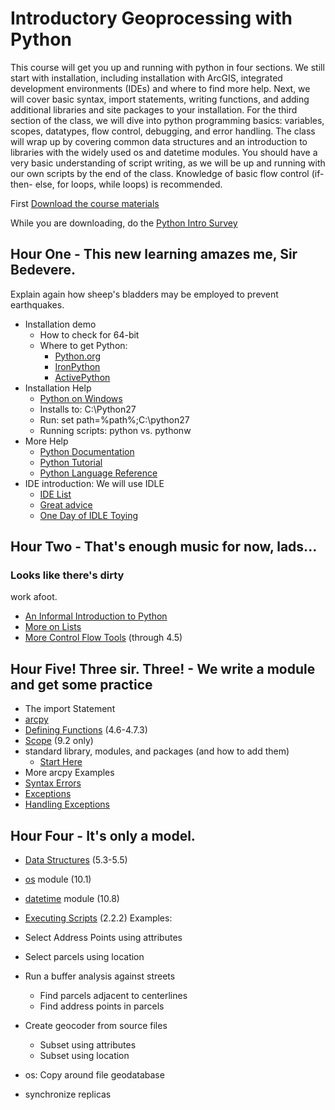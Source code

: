 # Introductory Geoprocessing with Python

This course will get you up and running with python in four sections. We still
start with installation, including installation with ArcGIS, integrated
development environments (IDEs) and where to find more help. Next, we will
cover basic syntax, import statements, writing functions, and adding
additional libraries and site packages to your installation. For the third
section of the class, we will dive into python programming basics: variables,
scopes, datatypes, flow control, debugging, and error handling. The class will
wrap up by covering common data structures and an introduction to libraries
with the widely used os and datetime modules. You should have a very basic
understanding of script writing, as we will be up and running with our own
scripts by the end of the class. Knowledge of basic flow control (if-then-
else, for loops, while loops) is recommended.

First [Download the course
materials](http://maptest.stlouisco.com/python/stlco.zip)

While you are downloading, do the [Python Intro
Survey](http://www.surveymonkey.com/s/HRY3YSK)

## Hour One - This new learning amazes me, Sir Bedevere.

Explain again how sheep's bladders may be employed to prevent earthquakes.

  * Installation demo
    * How to check for 64-bit
    * Where to get Python:
      * [Python.org](http://www.python.org/download/)
      * [IronPython](http://ironpython.codeplex.com/)
      * [ActivePython](http://www.activestate.com/activepython/downloads)
  * Installation Help
    * [Python on Windows](http://docs.python.org/2/using/windows.html)
    * Installs to: C:\Python27
    * Run: set path=%path%;C:\python27
    * Running scripts: python vs. pythonw
  * More Help
    * [Python Documentation](http://docs.python.org/2/contents.html)
    * [Python Tutorial](http://docs.python.org/2/tutorial/)
    * [Python Language Reference](http://docs.python.org/2/reference/index.html)
  * IDE introduction: We will use IDLE
    * [IDE List](http://wiki.python.org/moin/IntegratedDevelopmentEnvironments)
    * [Great advice](http://stackoverflow.com/questions/81584/what-ide-to-use-for-python)
    * [One Day of IDLE Toying](https://hkn.eecs.berkeley.edu/~dyoo/python/idle_intro/index.html)

## Hour Two - That's enough music for now, lads...
### Looks like there's dirty
work afoot.

  * [An Informal Introduction to Python](http://docs.python.org/2/tutorial/introduction.html)
  * [More on Lists](http://docs.python.org/2/tutorial/datastructures.html#more-on-lists)
  * [More Control Flow Tools](http://docs.python.org/2/tutorial/controlflow.html) (through 4.5)

## Hour Five! Three sir. Three! - We write a module and get some practice

  * The import Statement
  * [arcpy](http://resources.arcgis.com/en/help/main/10.1/index.html#//000v00000001000000)
  * [Defining Functions](http://docs.python.org/2/tutorial/controlflow.html#defining-functions) (4.6-4.7.3)
  * [Scope](http://docs.python.org/2/tutorial/classes.html) (9.2 only)
  * standard library, modules, and packages (and how to add them)
    * [Start Here](http://docs.python.org/2/tutorial/modules.html)
  * More arcpy Examples
  * [Syntax Errors](http://docs.python.org/2/tutorial/errors.html#syntax-errors)
  * [Exceptions](http://docs.python.org/2/tutorial/errors.html#exceptions)
  * [Handling Exceptions](http://docs.python.org/2/tutorial/errors.html#handling-exceptions)

## Hour Four - It's only a model.

  * [Data Structures](http://docs.python.org/2/tutorial/datastructures.html#tuples-and-sequences) (5.3-5.5)
  * [os](http://docs.python.org/2/tutorial/stdlib.html#operating-system-interface) module (10.1)
  * [datetime](http://docs.python.org/2/tutorial/stdlib.html#dates-and-times) module (10.8)
  * [Executing Scripts](http://docs.python.org/2/tutorial/interpreter.html#executable-python-scripts) (2.2.2)
Examples:

  * Select Address Points using attributes
  * Select parcels using location
  * Run a buffer analysis against streets
    * Find parcels adjacent to centerlines
    * Find address points in parcels
  * Create geocoder from source files
    * Subset using attributes
    * Subset using location
  * os: Copy around file geodatabase
  * synchronize replicas


